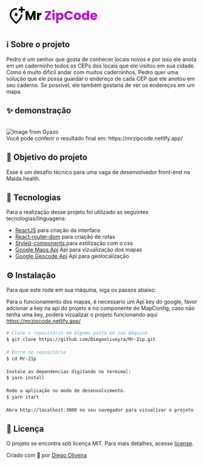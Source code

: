 # <img src="./src/assets/logo.svg" alt="Logo" width="250" />

## ℹ️ Sobre o projeto

Pedro é um senhor que gosta de conhecer locais novos e por isso ele anota em um caderninho todos os CEPs dos locais que ele visitou em sua cidade. Como é muito difícil andar com muitos caderninhos, Pedro quer uma solução que ele possa guardar o endereço de cada CEP que ele anotou em seu caderno. Se possível, ele também gostaria de ver os endereços em um mapa.

## ✨ demonstração

</br>

<img src="https://gyazo.com/3dee099f5de1718001375fd37c14a14f" alt="Image from Gyazo" width="1270"/>

</br>
Você pode conferir o resultado final em: https://mrzipcode.netlify.app/

## 🎯 Objetivo do projeto

Esse é um desafio técnico para uma vaga de desenvolvedor front-end na Maida.health.

## 📝 Tecnologias

Para a realização desse projeto foi utilizado as seguintes tecnologias/linguagens:

- [ReactJS](https://pt-br.reactjs.org) para criação da interface
- [React-router-dom](https://www.npmjs.com/package/react-router-dom) para criação de rotas
- [Styled-components ](https://styled-components.com/) para estilização com o css
- [Google Maps Api](https://developers.google.com/maps?hl=pt-br) Api para vizualização dos mapas
- [Google Geocode Api](https://developers.google.com/maps/documentation/geocoding/start) Api para geolocalização

## ⚙️ Instalação

Para que este rode em sua máquina, siga os passos abaixo:

Para o funcionamento dos mapas, é necessario um Api key do google, favor adcionar a key na api do projeto e no componente de MapConfig,
caso não tenha uma key, podera vizualizar o projeto funcionando aqui https://mrzipcode.netlify.app/

```bash
# Clone o repositório em alguma pasta em sua máquina
$ git clone https://github.com/Diegooliveyra/Mr-Zip.git

# Entre no repositório
$ cd Mr-Zip

Instale as dependencias digitando no termimal:
$ yarn install

Rode a aplicação no modo de desenvolvimento.
$ yarn start

Abra http://localhost:3000 no seu navegador para visualizar o projeto
```

## 📝 Licença

<p>O projeto se encontra sob licença MIT. Para mais detalhes, acesse <a href='LICENSE'>license<a>.</p>
<p>Criado com 💙 por <a href='https://github.com/Diegooliveyra/' target='blank'>Diego Oliveira</a></p>
